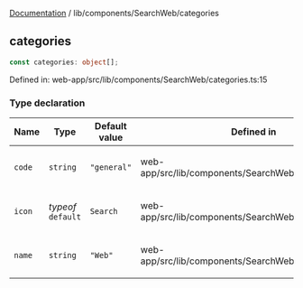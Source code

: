 [Documentation](../../../modules.md) / lib/components/SearchWeb/categories

## categories

```ts
const categories: object[];
```

Defined in: web-app/src/lib/components/SearchWeb/categories.ts:15

### Type declaration

<table>
<thead>
<tr>
<th>Name</th>
<th>Type</th>
<th>Default value</th>
<th>Defined in</th>
</tr>
</thead>
<tbody>
<tr>
<td>

`code`

</td>
<td>

`string`

</td>
<td>

`"general"`

</td>
<td>

web-app/src/lib/components/SearchWeb/categories.ts:16

</td>
</tr>
<tr>
<td>

`icon`

</td>
<td>

*typeof* `default`

</td>
<td>

`Search`

</td>
<td>

web-app/src/lib/components/SearchWeb/categories.ts:16

</td>
</tr>
<tr>
<td>

`name`

</td>
<td>

`string`

</td>
<td>

`"Web"`

</td>
<td>

web-app/src/lib/components/SearchWeb/categories.ts:16

</td>
</tr>
</tbody>
</table>
